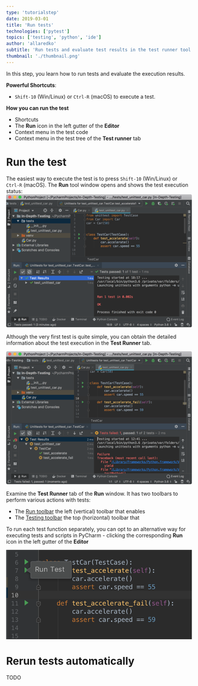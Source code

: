 ```yaml
---
type: 'tutorialstep'
date: 2019-03-01
title: 'Run tests'
technologies: ['pytest']
topics: ['testing', 'python', 'ide']
author: 'allaredko'
subtitle: 'Run tests and evaluate test results in the test runner tool window'
thumbnail: './thumbnail.png'
---
```


In this step, you learn how to run tests and evaluate the execution results.

**Powerful Shortcuts**: 
-  `Shift-10` (Win/Linux) or `Ctrl-R` (macOS) to execute a test.

**How you can run the test**
- Shortcuts
- The **Run** icon in the left gutter of the **Editor**
- Context menu in the test code
- Context menu in the test tree of the **Test runner** tab 

# Run the test

The easiest way to execute the test is to press `Shift-10` (Win/Linux) or `Ctrl-R` (macOS).
The **Run** tool window opens and shows the test execution status:
![Run test](screenshots/test_run_test.png) 

Although the very first test is quite simple, you can obtain the detailed information about the 
test execution in the **Test Runner** tab.

![Failed test](screenshots/test_run_test_fail.png)

Examine the **Test Runner** tab of the **Run** window.
It has two toolbars to perform various actions with tests:
 - The <a href="https://www.jetbrains.com/help/pycharm/test-runner-tab.html#runToolbar" target="_blank">Run toolbar</a> 
 the left (vertical) toolbar that enables
 - The <a href="https://www.jetbrains.com/help/pycharm/test-runner-tab.html#testingToolbar" target="_blank">Testing toolbar</a>
  the top (horizontal) toolbar that  

To run each test function separately, you can opt to an alternative way for executing tests and
scripts in PyCharm - clicking the corresponding **Run** icon in the left gutter of the **Editor**

 ![Run test using the icon in the left gutter](screenshots/test_run_menu.png)

# Rerun tests automatically
TODO